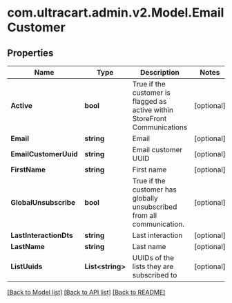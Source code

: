 
# com.ultracart.admin.v2.Model.EmailCustomer

## Properties

Name | Type | Description | Notes
------------ | ------------- | ------------- | -------------
**Active** | **bool** | True if the customer is flagged as active within StoreFront Communications | [optional] 
**Email** | **string** | Email | [optional] 
**EmailCustomerUuid** | **string** | Email customer UUID | [optional] 
**FirstName** | **string** | First name | [optional] 
**GlobalUnsubscribe** | **bool** | True if the customer has globally unsubscribed from all communication. | [optional] 
**LastInteractionDts** | **string** | Last interaction | [optional] 
**LastName** | **string** | Last name | [optional] 
**ListUuids** | **List&lt;string&gt;** | UUIDs of the lists they are subscribed to | [optional] 

[[Back to Model list]](../README.md#documentation-for-models)
[[Back to API list]](../README.md#documentation-for-api-endpoints)
[[Back to README]](../README.md)

